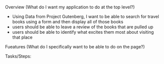 Overview (What do I want my application to do at the top level?)
  - Using Data from Project Gutenberg, I want to be able to search for travel books using a form and then display all of those books
  - users should be able to leave a review of the books that are pulled up
  - users should be able to identify what excites them most about visiting that place


Fueatures (What do I specifically want to be able to do on the page?)



Tasks/Steps:


